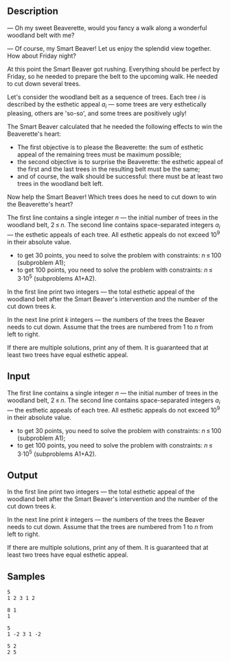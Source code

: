 ## Description

<div><p><span class="tex-font-style-it"> — Oh my sweet Beaverette, would you fancy a walk along a wonderful woodland belt with me? </span> </p><p><span class="tex-font-style-it"> — Of course, my Smart Beaver! Let us enjoy the splendid view together. How about Friday night? </span></p><p>At this point the Smart Beaver got rushing. Everything should be perfect by Friday, so he needed to prepare the belt to the upcoming walk. He needed to cut down several trees.</p><p>Let's consider the woodland belt as a sequence of trees. Each tree <span class="tex-span"><i>i</i></span> is described by the esthetic appeal <span class="tex-span"><i>a</i><sub class="lower-index"><i>i</i></sub></span> — some trees are very esthetically pleasing, others are 'so-so', and some trees are positively ugly!</p><p>The Smart Beaver calculated that he needed the following effects to win the Beaverette's heart: </p><ul> <li> The first objective is to please the Beaverette: the sum of esthetic appeal of the remaining trees must be maximum possible; </li><li> the second objective is to surprise the Beaverette: the esthetic appeal of the first and the last trees in the resulting belt must be the same; </li><li> and of course, the walk should be successful: there must be at least two trees in the woodland belt left. </li></ul><p>Now help the Smart Beaver! Which trees does he need to cut down to win the Beaverette's heart?</p></div><div class="input-specification"><p>The first line contains a single integer <span class="tex-span"><i>n</i></span> — the initial number of trees in the woodland belt, <span class="tex-span">2 ≤ <i>n</i></span>. The second line contains space-separated integers <span class="tex-span"><i>a</i><sub class="lower-index"><i>i</i></sub></span> — the esthetic appeals of each tree. All esthetic appeals do not exceed <span class="tex-span">10<sup class="upper-index">9</sup></span> in their absolute value.</p><ul> <li> to get 30 points, you need to solve the problem with constraints: <span class="tex-span"><i>n</i> ≤ 100</span> (subproblem A1); </li><li> to get 100 points, you need to solve the problem with constraints: <span class="tex-span"><i>n</i> ≤ 3·10<sup class="upper-index">5</sup></span> (subproblems A1+A2). </li></ul></div><div class="output-specification"><p>In the first line print two integers — the total esthetic appeal of the woodland belt after the Smart Beaver's intervention and the number of the cut down trees <span class="tex-span"><i>k</i></span>.</p><p>In the next line print <span class="tex-span"><i>k</i></span> integers — the numbers of the trees the Beaver needs to cut down. Assume that the trees are numbered from 1 to <span class="tex-span"><i>n</i></span> from left to right.</p><p>If there are multiple solutions, print any of them. It is guaranteed that at least two trees have equal esthetic appeal.</p></div>


## Input

<p>The first line contains a single integer <span class="tex-span"><i>n</i></span> — the initial number of trees in the woodland belt, <span class="tex-span">2 ≤ <i>n</i></span>. The second line contains space-separated integers <span class="tex-span"><i>a</i><sub class="lower-index"><i>i</i></sub></span> — the esthetic appeals of each tree. All esthetic appeals do not exceed <span class="tex-span">10<sup class="upper-index">9</sup></span> in their absolute value.</p><ul> <li> to get 30 points, you need to solve the problem with constraints: <span class="tex-span"><i>n</i> ≤ 100</span> (subproblem A1); </li><li> to get 100 points, you need to solve the problem with constraints: <span class="tex-span"><i>n</i> ≤ 3·10<sup class="upper-index">5</sup></span> (subproblems A1+A2). </li></ul>


## Output

<p>In the first line print two integers — the total esthetic appeal of the woodland belt after the Smart Beaver's intervention and the number of the cut down trees <span class="tex-span"><i>k</i></span>.</p><p>In the next line print <span class="tex-span"><i>k</i></span> integers — the numbers of the trees the Beaver needs to cut down. Assume that the trees are numbered from 1 to <span class="tex-span"><i>n</i></span> from left to right.</p><p>If there are multiple solutions, print any of them. It is guaranteed that at least two trees have equal esthetic appeal.</p>


## Samples

```input1
5
1 2 3 1 2

```

```output1
8 1
1
```






```input2
5
1 -2 3 1 -2

```

```output2
5 2
2 5
```



